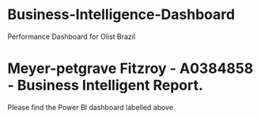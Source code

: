 # Business-Intelligence-Dashboard
Performance Dashboard for Olist Brazil

# Meyer-petgrave Fitzroy - A0384858 - Business Intelligent Report.
Please find the Power BI dashboard labelled above


